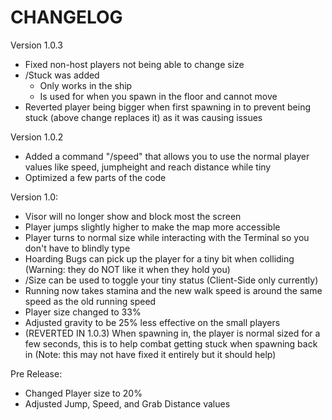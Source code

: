 # CHANGELOG
Version 1.0.3
- Fixed non-host players not being able to change size
- /Stuck was added
    - Only works in the ship
    - Is used for when you spawn in the floor and cannot move
- Reverted player being bigger when first spawning in to prevent being stuck (above change replaces it) as it was causing issues

Version 1.0.2
- Added a command "/speed" that allows you to use the normal player values like speed, jumpheight and reach distance while tiny
- Optimized a few parts of the code

Version 1.0:
- Visor will no longer show and block most the screen
- Player jumps slightly higher to make the map more accessible
- Player turns to normal size while interacting with the Terminal so you don't have to blindly type
- Hoarding Bugs can pick up the player for a tiny bit when colliding (Warning: they do NOT like it when they hold you)
- /Size can be used to toggle your tiny status (Client-Side only currently)
- Running now takes stamina and the new walk speed is around the same speed as the old running speed
- Player size changed to 33%
- Adjusted gravity to be 25% less effective on the small players
- (REVERTED IN 1.0.3) When spawning in, the player is normal sized for a few seconds, this is to help combat getting stuck when spawning back in (Note: this may not have fixed it entirely but it should help)

Pre Release:
- Changed Player size to 20%
- Adjusted Jump, Speed, and Grab Distance values